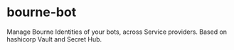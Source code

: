 # bourne-bot
Manage Bourne Identities of your bots, across Service providers. Based on hashicorp Vault and Secret Hub.
